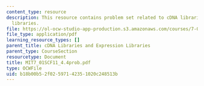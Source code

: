 ```yaml
---
content_type: resource
description: This resource contains problem set related to cDNA libraries and expression
  libraries.
file: https://ol-ocw-studio-app-production.s3.amazonaws.com/courses/7-01sc-fundamentals-of-biology-fall-2011/b18b00b52f02597142351020c248513b_MIT7_01SCF11_4.4prob.pdf
file_type: application/pdf
learning_resource_types: []
parent_title: cDNA Libraries and Expression Libraries
parent_type: CourseSection
resourcetype: Document
title: MIT7_01SCF11_4.4prob.pdf
type: OCWFile
uid: b18b00b5-2f02-5971-4235-1020c248513b
---
```

